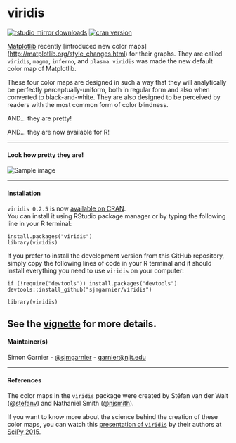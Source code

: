 # viridis

[![rstudio mirror downloads](http://cranlogs.r-pkg.org/badges/viridis)](https://github.com/metacran/cranlogs.app)
[![cran version](http://www.r-pkg.org/badges/version/viridis)](http://cran.rstudio.com/web/packages/viridis)

[Matplotlib](http://matplotlib.org/) recently [introduced new color maps]
(http://matplotlib.org/style_changes.html) for their graphs. They are called
`viridis`, `magma`, `inferno`, and `plasma`. `viridis` was made the new default 
color map of Matplotlib. 

These four color maps are designed in such a way that they will analytically be 
perfectly perceptually-uniform, both in regular form and also when converted to 
black-and-white. They are also designed to be perceived by readers with the most 
common form of color blindness. 

AND... they are pretty!

AND... they are now available for R! 

---

#### Look how pretty they are! 

![Sample image](https://raw.githubusercontent.com/sjmgarnier/viridis/master/img/sample2.png)

---

#### Installation

`viridis 0.2.5` is now [available on CRAN](https://cran.r-project.org/web/packages/viridis/).  
You can install it using RStudio package manager or by typing the following line
in your R terminal:

```{r}
install.packages("viridis")
library(viridis)
```

If you prefer to install the development version from this GitHub repository,
simply copy the following lines of code in your R terminal and it should install 
everything you need to use `viridis` on your computer: 

```{r}
if (!require("devtools")) install.packages("devtools")
devtools::install_github("sjmgarnier/viridis")

library(viridis)
```

See the [vignette](https://cran.r-project.org/web/packages/viridis/vignettes/intro-to-viridis.html) for more details.
---

#### Maintainer(s)

Simon Garnier - [@sjmgarnier](https://twitter.com/sjmgarnier) - <garnier@njit.edu>

---

#### References

The color maps in the `viridis` package were created by Stéfan van der Walt ([@stefanv](https://github.com/stefanv))
and Nathaniel Smith ([@njsmith](https://github.com/njsmith)). 

If you want to know more about the science behind the creation of these color maps, 
you can watch this [presentation of `viridis`](https://youtu.be/xAoljeRJ3lU) by 
their authors at [SciPy 2015](http://scipy2015.scipy.org/). 




